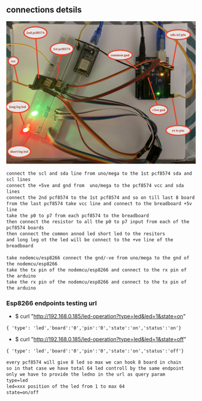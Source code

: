 

## connections detsils 
![img](https://github.com/adarshkumarsingh83/arduino/blob/master/APPLICATION/esp8266-pcf8574-arduino-uno-mega-leds/connections.JPG)

```
connect the scl and sda line from uno/mega to the 1st pcf8574 sda and scl lines 
connect the +5ve and gnd from  uno/mega to the pcf8574 vcc and sda lines 
connect the 2nd pcf8574 to the 1st pcf8574 and so on till last 8 board 
from the last pcf8574 take vcc line and connect to the breadboard +5v line 
take the p0 to p7 from each pcf8574 to the breadboard 
then connect the resistor to all the p0 to p7 input from each of the pcf8574 boards 
then connect the common annod led short led to the resitors 
and long leg ot the led will be connect to the +ve line of the breadboard 

take nodemcu/esp8266 connect the gnd/-ve from uno/mega to the gnd of the nodemcu/esp8266
take the tx pin of the nodemcu/esp8266 and connect to the rx pin of the arduino 
take the rx pin of the nodemcu/esp8266 and connect to the tx pin of the arduino 
```

### Esp8266 endpoints testing url 

* $ curl "http://192.168.0.185/led-operation?type=led&led=1&state=on"
```
{ 'type': 'led','board':'0','pin':'0','state':'on','status':'on'}
```
* $ curl "http://192.168.0.185/led-operation?type=led&led=1&state=off"
```
{ 'type': 'led','board':'0','pin':'0','state':'on','status':'off'}
```

```
every pcf8574 will give 8 led so max we can hook 8 board in chain 
so in that case we have total 64 led controll by the same endpoint 
only we have to provide the ledno in the url as query param 
type=led 
led=xxx position of the led from 1 to max 64 
state=on/off 
```